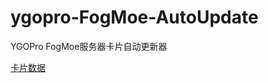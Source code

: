# ygopro-FogMoe-AutoUpdate
YGOPro FogMoe服务器卡片自动更新器

[卡片数据](https://github.com/scarletkc/ygopro-FogMoe-card-database)

